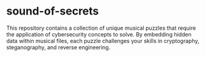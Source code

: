 # sound-of-secrets
This repository contains a collection of unique musical puzzles that require the application of cybersecurity concepts to solve. By embedding hidden data within musical files, each puzzle challenges your skills in cryptography, steganography, and reverse engineering.
